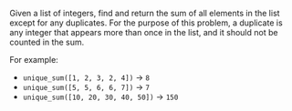 Given a list of integers, find and return the sum of all elements in the list except for any duplicates. For the purpose of this problem, a duplicate is any integer that appears more than once in the list, and it should not be counted in the sum.

For example:
- `unique_sum([1, 2, 3, 2, 4])` → `8`  
- `unique_sum([5, 5, 6, 6, 7])` → `7`  
- `unique_sum([10, 20, 30, 40, 50])` → `150`  

